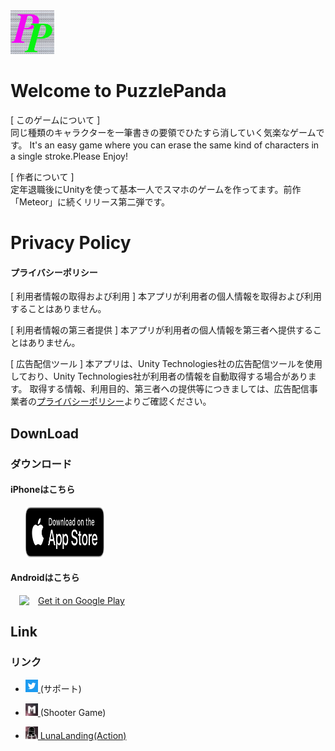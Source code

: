
<img src="https://github.com/Risono/PuzzlePanda-project/blob/main/image/PuzzlePanda256x256.png?raw=true" alt="PuzzlePandaのアイコン" title="アイコン" width=70>

# Welcome to PuzzlePanda
[ このゲームについて ]  
同じ種類のキャラクターを一筆書きの要領でひたすら消していく気楽なゲームです。
It's an easy game where you can erase the same kind of characters in a single stroke.Please Enjoy!

[ 作者について ]  
定年退職後にUnityを使って基本一人でスマホのゲームを作ってます。前作「Meteor」に続くリリース第二弾です。

# Privacy Policy
#### プライバシーポリシー

[ 利用者情報の取得および利用 ]
本アプリが利用者の個人情報を取得および利用することはありません。 

[ 利用者情報の第三者提供 ] 
本アプリが利用者の個人情報を第三者へ提供することはありません。 

[ 広告配信ツール ] 
本アプリは、Unity Technologies社の広告配信ツールを使用しており、Unity Technologies社が利用者の情報を自動取得する場合があります。 取得する情報、利用目的、第三者への提供等につきましては、広告配信事業者の<a href= "https://unity3d.com/legal/privacy-policy" >プライバシーポリシー</a>よりご確認ください。 
## DownLoad
### ダウンロード
#### iPhoneはこちら
<p style="text-indent:1.7em;"><a href="https://apps.apple.com/jp/app/puzzlepanda/id1586082415"><img src="https://github.com/Risono/risono.github.io/blob/main/image/Download_on_the_App_Store_Badge_US-UK_RGB_blk_092917.svg?raw=true" alt="Download on the AppStore" width='126px' height='80px'></a></p>  

#### Androidはこちら
<p style="text-indent:1em;"><a href='https://play.google.com/store/apps/details?id=com.Daikuya.PuzzlePanda&pcampaignid=pcampaignidMKT-Other-global-all-co-prtnr-py-PartBadge-Mar2515-1'><img alt='Get it on Google Play' src='https://play.google.com/intl/us-en/badges/static/images/badges/en_badge_web_generic.png' width='148px' height='70px'/></a></p> 


## Link
### リンク
* <a href="https://twitter.com/daikuya_ri"><img src="https://github.com/Risono/PuzzlePanda-project/blob/main/image/Twitter%20social%20icons%20-%20square%20-%20blue.png?raw=true" alt="Twitter" width="20" height="20"> </a> (サポート)  

* <a href="https://risono.github.io/Meteor-project"><img src="https://github.com/Risono/PuzzlePanda-project/blob/main/image/meteoricon84x84.png?raw=true" alt="Meteor" width="20" height="20"> </a> (Shooter Game)
* <a href="https://risono.github.io/LunaLanding-project"><img src="https://github.com/Risono/LunaLanding-project/blob/main/image/LL_iCon256.png?raw=true" alt="LunaLanding" width="20" height="20"> LunaLanding(Action)</a>